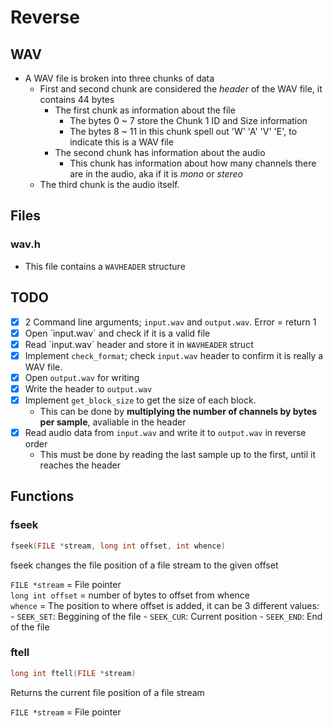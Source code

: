 # Reverse

## WAV
- A WAV file is broken into three chunks of data
    - First and second chunk are considered the *header* of the WAV file, it contains 44 bytes
        - The first chunk as information about the file
            - The bytes 0 ~ 7 store the Chunk 1 ID and Size information
            - The bytes 8 ~ 11 in this chunk spell out 'W' 'A' 'V' 'E', to indicate this is a WAV file
        - The second chunk has information about the audio
            - This chunk has information about how many channels there are in the audio, aka if it is *mono* or *stereo*
    - The third chunk is the audio itself.

## Files

### wav.h
- This file contains a `WAVHEADER` structure

## TODO
- [x] 2 Command line arguments; `input.wav` and `output.wav`. Error  = return 1
- [x] Open ´input.wav´ and check if it is a valid file
- [x] Read ´input.wav´ header and store it in `WAVHEADER` struct
- [x] Implement `check_format`; check `input.wav` header to confirm it is really a WAV file.
- [x] Open `output.wav` for writing
- [x] Write the header to `output.wav`
- [x] Implement `get_block_size` to get the size of each block.
    - This can be done by **multiplying the number of channels by bytes per sample**, avaliable in the header
- [x] Read audio data from `input.wav` and write it to `output.wav` in reverse order
    - This must be done by reading the last sample up to the first, until it reaches the header

## Functions 
### fseek
```c
fseek(FILE *stream, long int offset, int whence)
```
fseek changes the file position of a file stream to the given offset  

`FILE *stream` = File pointer  
`long int offset` = number of bytes to offset from whence  
`whence` = The position to where offset is added, it can be 3 different values:
    - `SEEK_SET`: Beggining of the file
    - `SEEK_CUR`: Current position
    - `SEEK_END`: End of the file

### ftell
```c
long int ftell(FILE *stream)
```
Returns the current file position of a file stream

`FILE *stream` = File pointer


